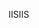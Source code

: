  <span data-ttu-id="66e1e-101">IIS</span><span class="sxs-lookup"><span data-stu-id="66e1e-101">IIS</span></span> 